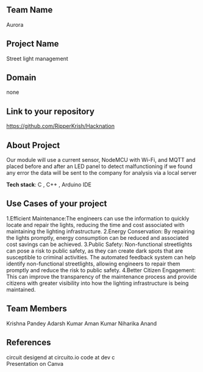 ## Team Name
Aurora
## Project Name
Street light management


## Domain
none



## Link to your repository
https://github.com/RipperKrish/Hacknation


## About Project
Our  module will use a current sensor, NodeMCU with Wi-Fi, and MQTT and placed before and after an LED panel to detect malfunctioning  if we found any error the data will be sent to the company for analysis via a local server








**Tech stack**:
C , C++ , Arduino IDE

 

## Use Cases of your project
1.Efficient Maintenance:The engineers can use the information to quickly locate and repair the lights, reducing the time and cost associated with maintaining the lighting infrastructure.
2.Energy Conservation: By repairing the lights promptly, energy consumption can be reduced and associated cost savings can be achieved.
3.Public Safety: Non-functional streetlights can pose a risk to public safety, as they can create dark spots that are susceptible to criminal activities. The automated feedback system can help identify non-functional streetlights, allowing engineers to repair them promptly and reduce the risk to public safety.
4.Better Citizen Engagement: This can improve the transparency of the maintenance process and provide citizens with greater visibility into how the lighting infrastructure is being maintained.


## Team Members
Krishna Pandey
Adarsh Kumar
Aman Kumar
Niharika Anand


## References
circuit desigend at circuito.io
code at dev c  
Presentation on Canva
